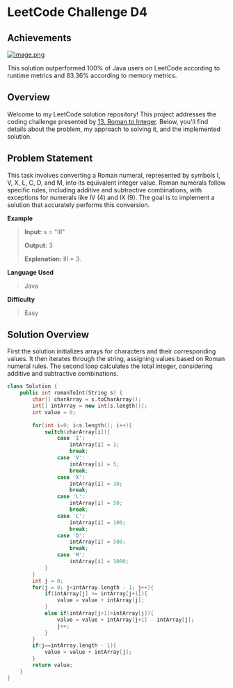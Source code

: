 
# LeetCode Challenge D4
## Achievements
[![image.png](https://i.postimg.cc/pTMcrxNC/image.png)](https://postimg.cc/xkg3pw1N)

This solution outperformed 100% of Java users on LeetCode according to runtime metrics and 83.36% according to memory metrics.


## Overview

Welcome to my LeetCode solution repository! This project addresses the coding challenge presented by  [13.  Roman to Integer](https://leetcode.com/problems/roman-to-integer/). Below, you'll find details about the problem, my approach to solving it, and the implemented solution.

## Problem Statement

This task involves converting a Roman numeral, represented by symbols I, V, X, L, C, D, and M, into its equivalent integer value. Roman numerals follow specific rules, including additive and subtractive combinations, with exceptions for numerals like IV (4) and IX (9). The goal is to implement a solution that accurately performs this conversion.


**Example**

> **Input:** s = "III"
> 
> **Output:** 3
>
> **Explanation:** III = 3.

**Language Used**
> Java

**Difficulty**

> Easy



## Solution Overview

First the solution initializes arrays for characters and their corresponding values. It then iterates through the string, assigning values based on Roman numeral rules. The second loop calculates the total integer, considering additive and subtractive combinations.

```cpp
class Solution {  
    public int romanToInt(String s) {  
        char[] charArray = s.toCharArray();  
        int[] intArray = new int[s.length()];  
        int value = 0;  
  
        for(int i=0; i<s.length(); i++){  
            switch(charArray[i]){  
                case 'I':  
                    intArray[i] = 1;  
                    break;  
                case 'V':  
                    intArray[i] = 5;  
                    break;  
                case 'X':  
                    intArray[i] = 10;  
                    break;  
                case 'L':  
                    intArray[i] = 50;  
                    break;  
                case 'C':  
                    intArray[i] = 100;  
                    break;  
                case 'D':  
                    intArray[i] = 500;  
                    break;  
                case 'M':  
                    intArray[i] = 1000;  
            }  
        }  
        int j = 0;  
        for(j = 0; j<intArray.length - 1; j++){  
            if(intArray[j] >= intArray[j+1]){  
                value = value + intArray[j];  
            }  
            else if(intArray[j+1]>intArray[j]){  
                value = value + intArray[j+1] - intArray[j];  
                j++;  
            }  
        }  
        if(j==intArray.length - 1){  
            value = value + intArray[j];  
        }  
        return value;  
    }  
}
```




